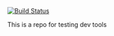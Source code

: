 [![Build Status](https://travis-ci.com/viniciuspantoja/github_test.svg?branch=master)](https://travis-ci.com/viniciuspantoja/github_test)

This is a repo for testing dev tools

